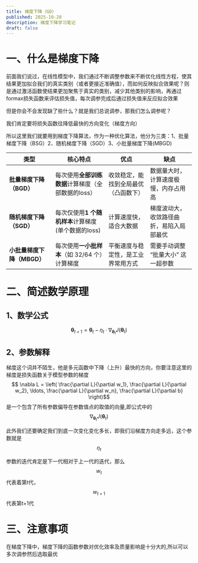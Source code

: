 ```yaml
---
title: 梯度下降（GD）
published: 2025-10-20
description: 梯度下降学习笔记
draft: false
---
```


# 一、什么是梯度下降

前面我们说过，在线性模型中，我们通过不断调整参数来不断优化线性方程，使其结果更加拟合我们的真实类别（或者更接近准确值），而如何反映拟合效果呢？则是通过激活函数使结果更加聚焦于真实的类别，减少其他类别的影响，再通过formax损失函数来评估损失值，每次调参完成后通过损失值来反应拟合效果

但是你会不会发现缺了些什么？就是我们总说调参，那我们怎么调参呢？

我们肯定要将损失函数往降低最快的方向变化（梯度方向）

所以这里我们就要用到梯度下降算法，作为一种优化算法，他分为三类：1、批量梯度下降（BSG）2、随机梯度下降（SGD）3、小批量梯度下降(MBGD)

| 类型                       | 核心特点                                           | 优点                                 | 缺点                                     |
| -------------------------- | -------------------------------------------------- | ------------------------------------ | ---------------------------------------- |
| **批量梯度下降（BGD）**    | 每次使用**全部训练数据**计算梯度（全部数据的loss） | 收敛稳定，能找到全局最优（凸函数下） | 数据量大时，计算速度极慢，内存占用高     |
| **随机梯度下降（SGD）**    | 每次仅使用**1 个随机样本**计算梯度(单个数据的loss) | 计算速度快，适合大数据               | 梯度波动大，收敛路径曲折，易陷入局部最优 |
| **小批量梯度下降（MBGD）** | 每次使用**一小批样本**（如 32/64 个）计算梯度      | 平衡速度与稳定性，是工业界常用方式   | 需要手动调整 “批量大小” 这一超参数       |

# 二、简述数学原理

## 1、数学公式

$$ \mathbf{\theta}_{t+1} = \mathbf{\theta}_t - \eta_t \cdot \nabla_{\mathbf{\theta}_t} J(\mathbf{\theta}_t)$$ 

## 2、参数解释

梯度这个词并不陌生，他是多元函数中下降（上升）最快的方向，你要注意这里的梯度是损失函数关于模型参数的梯度$$ \nabla L = \left( \frac{\partial L}{\partial w_1}, \frac{\partial L}{\partial w_2}, \ldots, \frac{\partial L}{\partial w_n}, \frac{\partial L}{\partial b} \right)$$ 是一个包含了所有参数偏导在参数值点的取值的向量,即公式中的$$  \nabla_{\mathbf{\theta}_t} J(\mathbf{\theta}_t)$$ 

此外我们还要确定我们到底一次变化变化多长，即我们沿梯度方向走多远，这个参数就是$$ \eta_t$$ 

参数的迭代肯定是下一代相对于上一代的迭代，那么$$ w_t$$ 代表着第t代，$$ w_{t+1}$$ 代表第t+1代



# 三、注意事项

在梯度下降中，梯度下降的函数参数对优化效率及质量影响是十分大的,所以可以多次调参然后选取最优




